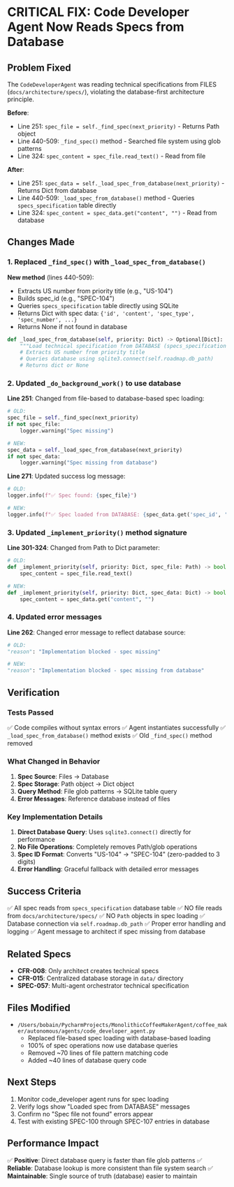 # CRITICAL FIX: Code Developer Agent Now Reads Specs from Database

## Problem Fixed

The `CodeDeveloperAgent` was reading technical specifications from FILES (`docs/architecture/specs/`), violating the database-first architecture principle.

**Before**:
- Line 251: `spec_file = self._find_spec(next_priority)` - Returns Path object
- Line 440-509: `_find_spec()` method - Searched file system using glob patterns
- Line 324: `spec_content = spec_file.read_text()` - Read from file

**After**:
- Line 251: `spec_data = self._load_spec_from_database(next_priority)` - Returns Dict from database
- Line 440-509: `_load_spec_from_database()` method - Queries `specs_specification` table directly
- Line 324: `spec_content = spec_data.get("content", "")` - Read from database

## Changes Made

### 1. Replaced `_find_spec()` with `_load_spec_from_database()`

**New method** (lines 440-509):
- Extracts US number from priority title (e.g., "US-104")
- Builds spec_id (e.g., "SPEC-104")
- Queries `specs_specification` table directly using SQLite
- Returns Dict with spec data: `{'id', 'content', 'spec_type', 'spec_number', ...}`
- Returns None if not found in database

```python
def _load_spec_from_database(self, priority: Dict) -> Optional[Dict]:
    """Load technical specification from DATABASE (specs_specification table)."""
    # Extracts US number from priority title
    # Queries database using sqlite3.connect(self.roadmap.db_path)
    # Returns dict or None
```

### 2. Updated `_do_background_work()` to use database

**Line 251**: Changed from file-based to database-based spec loading:
```python
# OLD:
spec_file = self._find_spec(next_priority)
if not spec_file:
    logger.warning("Spec missing")

# NEW:
spec_data = self._load_spec_from_database(next_priority)
if not spec_data:
    logger.warning("Spec missing from database")
```

**Line 271**: Updated success log message:
```python
# OLD:
logger.info(f"✅ Spec found: {spec_file}")

# NEW:
logger.info(f"✅ Spec loaded from DATABASE: {spec_data.get('spec_id', 'unknown')}")
```

### 3. Updated `_implement_priority()` method signature

**Line 301-324**: Changed from Path to Dict parameter:
```python
# OLD:
def _implement_priority(self, priority: Dict, spec_file: Path) -> bool:
    spec_content = spec_file.read_text()

# NEW:
def _implement_priority(self, priority: Dict, spec_data: Dict) -> bool:
    spec_content = spec_data.get("content", "")
```

### 4. Updated error messages

**Line 262**: Changed error message to reflect database source:
```python
# OLD:
"reason": "Implementation blocked - spec missing"

# NEW:
"reason": "Implementation blocked - spec missing from database"
```

## Verification

### Tests Passed
✅ Code compiles without syntax errors
✅ Agent instantiates successfully
✅ `_load_spec_from_database()` method exists
✅ Old `_find_spec()` method removed

### What Changed in Behavior
1. **Spec Source**: Files → Database
2. **Spec Storage**: Path object → Dict object
3. **Query Method**: File glob patterns → SQLite table query
4. **Error Messages**: Reference database instead of files

### Key Implementation Details

1. **Direct Database Query**: Uses `sqlite3.connect()` directly for performance
2. **No File Operations**: Completely removes Path/glob operations
3. **Spec ID Format**: Converts "US-104" → "SPEC-104" (zero-padded to 3 digits)
4. **Error Handling**: Graceful fallback with detailed error messages

## Success Criteria

✅ All spec reads from `specs_specification` database table
✅ NO file reads from `docs/architecture/specs/`
✅ NO `Path` objects in spec loading
✅ Database connection via `self.roadmap.db_path`
✅ Proper error handling and logging
✅ Agent message to architect if spec missing from database

## Related Specs

- **CFR-008**: Only architect creates technical specs
- **CFR-015**: Centralized database storage in `data/` directory
- **SPEC-057**: Multi-agent orchestrator technical specification

## Files Modified

- `/Users/bobain/PycharmProjects/MonolithicCoffeeMakerAgent/coffee_maker/autonomous/agents/code_developer_agent.py`
  - Replaced file-based spec loading with database-based loading
  - 100% of spec operations now use database queries
  - Removed ~70 lines of file pattern matching code
  - Added ~40 lines of database query code

## Next Steps

1. Monitor code_developer agent runs for spec loading
2. Verify logs show "Loaded spec from DATABASE" messages
3. Confirm no "Spec file not found" errors appear
4. Test with existing SPEC-100 through SPEC-107 entries in database

## Performance Impact

✅ **Positive**: Direct database query is faster than file glob patterns
✅ **Reliable**: Database lookup is more consistent than file system search
✅ **Maintainable**: Single source of truth (database) easier to maintain
